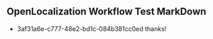 ## OpenLocalization Workflow Test MarkDown
* 3af31a6e-c777-48e2-bd1c-084b381cc0ed thanks!

<!--HONumber=Aug16_HO4-->


